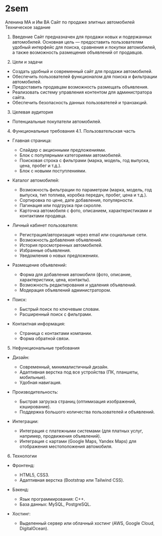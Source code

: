 # 2sem
Аленина МА и Им ВА
Сайт по продаже элитных автомобилей
Техническое задание
1. Введение
Сайт предназначен для продажи новых и подержанных автомобилей. Основная цель — предоставить пользователям удобный интерфейс для поиска, сравнения и покупки автомобилей, а также возможность размещения объявлений от продавцов.

2. Цели и задачи
- Создать удобный и современный сайт для продажи автомобилей.
- Обеспечить пользователей функционалом для поиска и фильтрации автомобилей.
- Предоставить продавцам возможность размещать объявления.
- Реализовать систему управления контентом для администратора сайта.
- Обеспечить безопасность данных пользователей и транзакций.

3. Целевая аудитория
- Потенциальные покупатели автомобилей.

4. Функциональные требования
4.1. Пользовательская часть
- Главная страница:
  - Слайдер с акционными предложениями.
  - Блок с популярными категориями автомобилей.
  - Поисковая строка с фильтрами (марка, модель, год выпуска, цена, пробег и т.д.).
  - Блок с новыми поступлениями.

- Каталог автомобилей:
  - Возможность фильтрации по параметрам (марка, модель, год выпуска, тип топлива, коробка передач, пробег, цена и т.д.).
  - Сортировка по цене, дате добавления, популярности.
  - Пагинация или подгрузка при скролле.
  - Карточка автомобиля с фото, описанием, характеристиками и контактами продавца.

- Личный кабинет пользователя:
  - Регистрация/авторизация через email или социальные сети.
  - Возможность добавления объявлений.
  - История просмотренных автомобилей.
  - Избранные объявления.
  - Уведомления о новых предложениях.

- Размещение объявлений:
  - Форма для добавления автомобиля (фото, описание, характеристики, цена, контакты).
  - Возможность редактирования и удаления объявлений.
  - Модерация объявлений администратором.

- Поиск:
  - Быстрый поиск по ключевым словам.
  - Расширенный поиск с фильтрами.

- Контактная информация:
  - Страница с контактами компании.
  - Форма обратной связи.

5. Нефункциональные требования
- Дизайн:
  - Современный, минималистичный дизайн.
  - Адаптивная верстка под все устройства (ПК, планшеты, мобильные).
  - Удобная навигация.

- Производительность:
  - Быстрая загрузка страниц (оптимизация изображений, кэширование).
  - Поддержка большого количества пользователей и объявлений.

- Интеграции:
  - Интеграция с платежными системами (для платных услуг, например, продвижения объявлений).
  - Интеграция с картами (Google Maps, Yandex Maps) для отображения местоположения автомобиля.

6. Технологии
- Фронтенд:
  - HTML5, CSS3.
  - Адаптивная верстка (Bootstrap или Tailwind CSS).

- Бэкенд:
  - Язык программирования: C++.
  - База данных: MySQL, PostgreSQL.

- Хостинг:
  - Выделенный сервер или облачный хостинг (AWS, Google Cloud, DigitalOcean).
